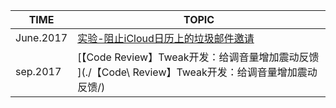 | TIME      | TOPIC                                    |
| --------- | ---------------------------------------- |
| June.2017 | [实验-阻止iCloud日历上的垃圾邮件邀请](./实验-阻止iCloud日历上的垃圾邮件邀请/) 
| sep.2017  | [【Code Review】Tweak开发：给调音量增加震动反馈 ](./【Code\ Review】Tweak开发：给调音量增加震动反馈/) |


